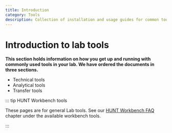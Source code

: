 ```yaml
---
title: Introduction
category: Tools
description: Collection of installation and usage guides for common tools.
---
```


# Introduction to lab tools

**This section holds information on how you get up and running with commonly used tools in your lab. We have ordered the documents in three sections.** 

* Technical tools
* Analytical tools
* Transfer tools

::: tip HUNT Workbench tools

These pages are for general Lab tools. See our [HUNT Workbench FAQ](/do-science/hunt-workbench/faq/) chapter under the available workbench tools. 

::: 
